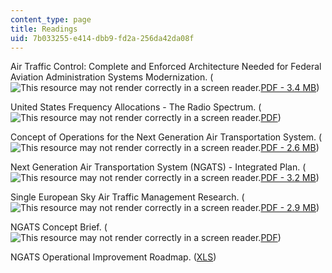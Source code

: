 ```yaml
---
content_type: page
title: Readings
uid: 7b033255-e414-dbb9-fd2a-256da42da08f
---
```


Air Traffic Control: Complete and Enforced Architecture Needed for Federal Aviation Administration Systems Modernization. (![This resource may not render correctly in a screen reader.](/images/inacessible.gif)[PDF - 3.4 MB](http://www.gao.gov/archive/1997/ai97030.pdf))

United States Frequency Allocations - The Radio Spectrum. (![This resource may not render correctly in a screen reader.](/images/inacessible.gif)[PDF](https://www.ntia.doc.gov/files/ntia/publications/2003-allochrt.pdf))

Concept of Operations for the Next Generation Air Transportation System. (![This resource may not render correctly in a screen reader.](/images/inacessible.gif)[PDF - 2.6 MB](https://www.hsdl.org/?abstract&did=747519))

Next Generation Air Transportation System (NGATS) - Integrated Plan. (![This resource may not render correctly in a screen reader.](/images/inacessible.gif)[PDF - 3.2 MB](http://cafefoundation.org/v2/pdf_tech/NASA.Aeronautics/PAV.NASA.ARMD.NGATS.pdf))

Single European Sky Air Traffic Management Research. (![This resource may not render correctly in a screen reader.](/images/inacessible.gif)[PDF - 2.9 MB](http://www.atmseminar.org/seminarContent/seminar7/media/pdf/Tytgat.pdf))

NGATS Concept Brief. (![This resource may not render correctly in a screen reader.](/images/inacessible.gif)[PDF](https://www.ral.ucar.edu/general/vision05/bee_overview.pdf))

NGATS Operational Improvement Roadmap. ([XLS](http://web.archive.org/web/20060728223349/http://www.aiaa.org/Participate/Uploads/NGATS%20O.I.%20Roadmap%28060427%29.xls))